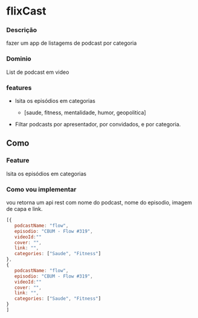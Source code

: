 
# flixCast

### Descrição

fazer um app de listagems de podcast por categoria


### Dominio

List de podcast em video


### features

 - lsita os episódios em categorias
    - [saude, fitness, mentalidade, humor, geopolitica]

- Filtar podcasts por apresentador, por convidados, e por categoria.


## Como

### Feature

 lsita os episódios em categorias

 ### Como vou implementar

 vou retorna um api rest com nome do podcast, nome do episodio, imagem de capa e link.

 ```js
 [{
    podcastName: "flow",
    episodio: "CBUM - Flow #319",
    videoId:""
    cover: "",
    link: "",
    categories: ["Saude", "Fitness"]
 },
 {
    podcastName: "flow",
    episodio: "CBUM - Flow #319",
    videoId:""
    cover: "",
    link: "",
    categories: ["Saude", "Fitness"]
 }
 ]

 ```
